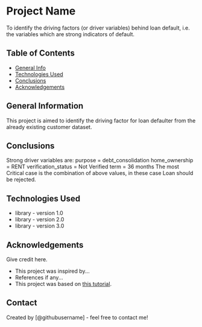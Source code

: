 # Project Name
To identify the driving factors (or driver variables) behind loan default, i.e. the variables which are strong indicators of default.


## Table of Contents
* [General Info](#general-information)
* [Technologies Used](#technologies-used)
* [Conclusions](#conclusions)
* [Acknowledgements](#acknowledgements)

<!-- You can include any other section that is pertinent to your problem -->

## General Information
This project is aimed to identify the driving factor for loan defaulter from the already existing customer dataset.


<!-- You don't have to answer all the questions - just the ones relevant to your project. -->

## Conclusions
Strong driver variables are:
    purpose = debt_consolidation
    home_ownership = RENT
    verification_status = Not Verified
    term = 36 months
The most Critical case is the combination of above values, in these case Loan should be rejected.

<!-- You don't have to answer all the questions - just the ones relevant to your project. -->


## Technologies Used
- library - version 1.0
- library - version 2.0
- library - version 3.0

<!-- As the libraries versions keep on changing, it is recommended to mention the version of library used in this project -->

## Acknowledgements
Give credit here.
- This project was inspired by...
- References if any...
- This project was based on [this tutorial](https://www.example.com).


## Contact
Created by [@githubusername] - feel free to contact me!


<!-- Optional -->
<!-- ## License -->
<!-- This project is open source and available under the [... License](). -->

<!-- You don't have to include all sections - just the one's relevant to your project -->
